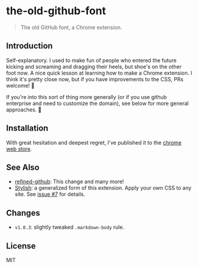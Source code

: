 # the-old-github-font

> The old GitHub font, a Chrome extension.

## Introduction

Self-explanatory. I used to make fun of people who entered the future kicking and screaming and dragging their heels, but shoe's on the other foot now. A nice quick lesson at learning how to make a Chrome extension. I think it's pretty close now, but if you have improvements to the CSS, PRs welcome! 😬

If you're into this sort of thing more generally (or if you use github enterprise and need to customize the domain), see below for more general approaches. 🚀

## Installation

With great hesitation and deepest regret, I've published it to the [chrome web store](https://chrome.google.com/webstore/detail/the-old-github-font/gklibcblhkjlfhfelnbelngjciflknhp).

## See Also
- [refined-github](https://github.com/sindresorhus/refined-github): This change and many more!
- [Stylish](https://chrome.google.com/webstore/detail/stylish/fjnbnpbmkenffdnngjfgmeleoegfcffe?hl=en): a generalized form of this extension. Apply your own CSS to any site. See [issue #7](https://github.com/rreusser/the-old-github-font/issues/7#issuecomment-232039750) for details.

## Changes

- `v1.0.3`: slightly tweaked `.markdown-body` rule.

## License

MIT
